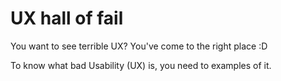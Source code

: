 UX hall of fail
===============

You want to see terrible UX? You've come to the right place :D

To know what bad Usability (UX) is, you need to examples of it.
